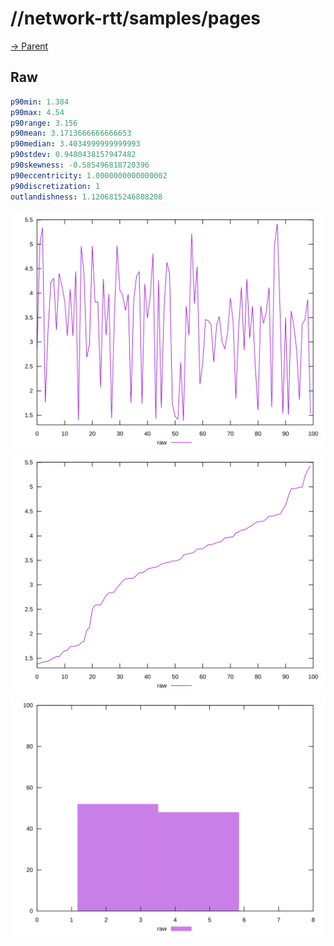 
# //network-rtt/samples/pages

[→ Parent](../..)


## Raw


```yaml
p90min: 1.384
p90max: 4.54
p90range: 3.156
p90mean: 3.1713666666666653
p90median: 3.4034999999999993
p90stdev: 0.9480438157947482
p90skewness: -0.585496818720396
p90eccentricity: 1.0000000000000002
p90discretization: 1
outlandishness: 1.1206815246808208

```

![PLOT: raw-values](./raw/values.svg)![PLOT: raw-sorted](./raw/sorted.svg)![PLOT: raw-histogram](./raw/histogram.svg)